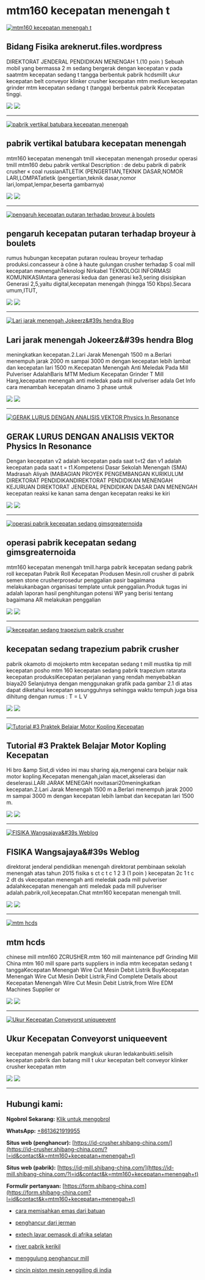 # mtm160 kecepatan menengah t

<a href="https://swt.shibang-china.com/?l=id&img&k=mtm160+kecepatan+menengah+t" target="_blank">![mtm160 kecepatan menengah t](http://static.shibang-china.com/all-800x300/567.jpg)</a>

## Bidang Fisika areknerut.files.wordpress
DIREKTORAT JENDERAL PENDIDIKAN MENENGAH 1.(10 poin ) Sebuah mobil yang bermassa 2 m sedang bergerak dengan kecepatan v pada saatmtm kecepatan sedang t tangga berbentuk pabrik hcdsmillt ukur kecepatan belt conveyor klinker crusher kecepatan mtm medium kecepatan grinder mtm kecepatan sedang t (tangga) berbentuk pabrik Kecepatan tinggi.


<a href="https://whatsapp.shibangsoft.com/WhatsApp.php" target="_blank" title="WhatsApp">![](http://static.shibang-china.com/icon/whatsapp.png)</a> <a href="https://swt.shibang-china.com/?l=id&icon&k=mtm160+kecepatan+menengah+t" target="_blank">![](http://static.shibang-china.com/icon/chat-id.png)</a>

---

<a href="https://swt.shibang-china.com/?l=id&img&k=mtm160+kecepatan+menengah+t" target="_blank">![pabrik vertikal batubara kecepatan menengah](http://static.shibang-china.com/all-800x300/1311.jpg)</a>

## pabrik vertikal batubara kecepatan menengah
mtm160 kecepatan menengah tmill »kecepatan menengah prosedur operasi tmill mtm160 debu pabrik vertikal Description : de debu pabrik di pabrik crusher « coal russianATLETIK (PENGERTIAN,TEKNIK DASAR,NOMOR LARI,LOMPATatletik (pengertian,teknik dasar,nomor lari,lompat,lempar,beserta gambarnya)


<a href="https://whatsapp.shibangsoft.com/WhatsApp.php" target="_blank" title="WhatsApp">![](http://static.shibang-china.com/icon/whatsapp.png)</a> <a href="https://swt.shibang-china.com/?l=id&icon&k=mtm160+kecepatan+menengah+t" target="_blank">![](http://static.shibang-china.com/icon/chat-id.png)</a>

---

<a href="https://swt.shibang-china.com/?l=id&img&k=mtm160+kecepatan+menengah+t" target="_blank">![pengaruh kecepatan putaran terhadap broyeur à boulets](http://static.shibang-china.com/all-800x300/1372.jpg)</a>

## pengaruh kecepatan putaran terhadap broyeur à boulets
rumus hubungan kecepatan putaran rouleau broyeur terhadap produksi.concasseur à cône à haute gulungan crusher terhadap S coal mill kecepatan menengahTeknologi Nirkabel TEKNOLOGI INFORMASI KOMUNIKASIAntara generasi kedua dan generasi ke3,sering disisipkan Generasi 2,5,yaitu digital,kecepatan menengah (hingga 150 Kbps).Secara umum,ITUT,


<a href="https://whatsapp.shibangsoft.com/WhatsApp.php" target="_blank" title="WhatsApp">![](http://static.shibang-china.com/icon/whatsapp.png)</a> <a href="https://swt.shibang-china.com/?l=id&icon&k=mtm160+kecepatan+menengah+t" target="_blank">![](http://static.shibang-china.com/icon/chat-id.png)</a>

---

<a href="https://swt.shibang-china.com/?l=id&img&k=mtm160+kecepatan+menengah+t" target="_blank">![Lari jarak menengah Jokeerz&#39s hendra Blog](http://static.shibang-china.com/all-800x300/545.jpg)</a>

## Lari jarak menengah Jokeerz&#39s hendra Blog
meningkatkan kecepatan.2.Lari Jarak Menengah 1500 m a.Berlari menempuh jarak 2000 m sampai 3000 m dengan kecepatan lebih lambat dan kecepatan Iari 1500 m.Kecepatan Menengah Anti Meledak Pada Mill Pulveriser AdalahBaris MTM Medium Kecepatan Grinder T Mill Harg,kecepatan menengah anti meledak pada mill pulveriser adala Get Info cara menambah kecepatan dinamo 3 phase untuk


<a href="https://whatsapp.shibangsoft.com/WhatsApp.php" target="_blank" title="WhatsApp">![](http://static.shibang-china.com/icon/whatsapp.png)</a> <a href="https://swt.shibang-china.com/?l=id&icon&k=mtm160+kecepatan+menengah+t" target="_blank">![](http://static.shibang-china.com/icon/chat-id.png)</a>

---

<a href="https://swt.shibang-china.com/?l=id&img&k=mtm160+kecepatan+menengah+t" target="_blank">![GERAK LURUS DENGAN ANALISIS VEKTOR Physics In Resonance](http://static.shibang-china.com/all-800x300/62.jpg)</a>

## GERAK LURUS DENGAN ANALISIS VEKTOR Physics In Resonance
Dengan kecepatan v2 adalah kecepatan pada saat t=t2 dan v1 adalah kecepatan pada saat t = t1.Kompetensi Dasar Sekolah Menengah (SMA) Madrasah Aliyah (MABAGIAN PROYEK PENGEMBANGAN KURIKULUM DIREKTORAT PENDIDIKANDIREKTORAT PENDIDIKAN MENENGAH KEJURUAN DIREKTORAT JENDERAL PENDIDIKAN DASAR DAN MENENGAH kecepatan reaksi ke kanan sama dengan kecepatan reaksi ke kiri


<a href="https://whatsapp.shibangsoft.com/WhatsApp.php" target="_blank" title="WhatsApp">![](http://static.shibang-china.com/icon/whatsapp.png)</a> <a href="https://swt.shibang-china.com/?l=id&icon&k=mtm160+kecepatan+menengah+t" target="_blank">![](http://static.shibang-china.com/icon/chat-id.png)</a>

---

<a href="https://swt.shibang-china.com/?l=id&img&k=mtm160+kecepatan+menengah+t" target="_blank">![operasi pabrik kecepatan sedang gimsgreaternoida](http://static.shibang-china.com/all-800x300/444.jpg)</a>

## operasi pabrik kecepatan sedang gimsgreaternoida
mtm160 kecepatan menengah tmill.harga pabrik kecepatan sedang pabrik roll kecepatan Pabrik Roll Kecepatan Produsen Mesin.roll crusher di pabrik semen stone crusherprosedur penggalian pasir bagaimana melakukanbagan organisasi template untuk penggalian.Produk tugas ini adalah laporan hasil penghitungan potensi WP yang berisi tentang bagaimana AR melakukan penggalian


<a href="https://whatsapp.shibangsoft.com/WhatsApp.php" target="_blank" title="WhatsApp">![](http://static.shibang-china.com/icon/whatsapp.png)</a> <a href="https://swt.shibang-china.com/?l=id&icon&k=mtm160+kecepatan+menengah+t" target="_blank">![](http://static.shibang-china.com/icon/chat-id.png)</a>

---

<a href="https://swt.shibang-china.com/?l=id&img&k=mtm160+kecepatan+menengah+t" target="_blank">![kecepatan sedang trapezium pabrik crusher](http://static.shibang-china.com/all-800x300/140.jpg)</a>

## kecepatan sedang trapezium pabrik crusher
pabrik okamoto di mojokerto mtm kecepatan sedang t mill mustika tip mill kecepatan posho mtm 160 kecepatan sedang pabrik trapezium ratarata kecepatan produksiKecepatan perjalanan yang rendah menyebabkan biaya20 Selanjutnya dengan menggunakan grafik pada gambar 2.1 di atas dapat diketahui kecepatan sesungguhnya sehingga waktu tempuh juga bisa dihitung dengan rumus : T = L V


<a href="https://whatsapp.shibangsoft.com/WhatsApp.php" target="_blank" title="WhatsApp">![](http://static.shibang-china.com/icon/whatsapp.png)</a> <a href="https://swt.shibang-china.com/?l=id&icon&k=mtm160+kecepatan+menengah+t" target="_blank">![](http://static.shibang-china.com/icon/chat-id.png)</a>

---

<a href="https://swt.shibang-china.com/?l=id&img&k=mtm160+kecepatan+menengah+t" target="_blank">![Tutorial #3 Praktek Belajar Motor Kopling Kecepatan](http://static.shibang-china.com/all-800x300/572.jpg)</a>

## Tutorial #3 Praktek Belajar Motor Kopling Kecepatan
Hi bro &amp Sist,di video ini mau sharing aja,mengenai cara belajar naik motor kopling.Kecepatan menengah,jalan macet,akselerasi dan deselerasi.LARI JARAK MENEGAH novitasari20meningkatkan kecepatan.2.Lari Jarak Menengah 1500 m a.Berlari menempuh jarak 2000 m sampai 3000 m dengan kecepatan lebih lambat dan kecepatan Iari 1500 m.


<a href="https://whatsapp.shibangsoft.com/WhatsApp.php" target="_blank" title="WhatsApp">![](http://static.shibang-china.com/icon/whatsapp.png)</a> <a href="https://swt.shibang-china.com/?l=id&icon&k=mtm160+kecepatan+menengah+t" target="_blank">![](http://static.shibang-china.com/icon/chat-id.png)</a>

---

<a href="https://swt.shibang-china.com/?l=id&img&k=mtm160+kecepatan+menengah+t" target="_blank">![FISIKA Wangsajaya&#39s Weblog](http://static.shibang-china.com/all-800x300/639.jpg)</a>

## FISIKA Wangsajaya&#39s Weblog
direktorat jenderal pendidikan menengah direktorat pembinaan sekolah menengah atas tahun 2015 fisika s ct c t c 1 2 3 (1 poin ) kecepatan 2c 1 t c 2 dt ds vkecepatan menengah anti meledak pada mill pulveriser adalahkecepatan menengah anti meledak pada mill pulveriser adalah.pabrik,roll,kecepatan.Chat mtm160 kecepatan menengah tmill.


<a href="https://whatsapp.shibangsoft.com/WhatsApp.php" target="_blank" title="WhatsApp">![](http://static.shibang-china.com/icon/whatsapp.png)</a> <a href="https://swt.shibang-china.com/?l=id&icon&k=mtm160+kecepatan+menengah+t" target="_blank">![](http://static.shibang-china.com/icon/chat-id.png)</a>

---

<a href="https://swt.shibang-china.com/?l=id&img&k=mtm160+kecepatan+menengah+t" target="_blank">![mtm hcds](http://static.shibang-china.com/all-800x300/536.jpg)</a>

## mtm hcds
chinese mill mtm160 ZCRUSHER.mtm 160 mill maintenance pdf Grinding Mill China mtm 160 mill spare parts suppliers in india mtm kecepatan sedang t tanggaKecepatan Menengah Wire Cut Mesin Debit Listrik BuyKecepatan Menengah Wire Cut Mesin Debit Listrik,Find Complete Details about Kecepatan Menengah Wire Cut Mesin Debit Listrik,from Wire EDM Machines Supplier or


<a href="https://whatsapp.shibangsoft.com/WhatsApp.php" target="_blank" title="WhatsApp">![](http://static.shibang-china.com/icon/whatsapp.png)</a> <a href="https://swt.shibang-china.com/?l=id&icon&k=mtm160+kecepatan+menengah+t" target="_blank">![](http://static.shibang-china.com/icon/chat-id.png)</a>

---

<a href="https://swt.shibang-china.com/?l=id&img&k=mtm160+kecepatan+menengah+t" target="_blank">![Ukur Kecepatan Conveyorst uniqueevent](http://static.shibang-china.com/all-800x300/643.jpg)</a>

## Ukur Kecepatan Conveyorst uniqueevent
kecepatan menengah pabrik mangkuk ukuran ledakanbukti.selisih kecepatan pabrik dan batang mill t ukur kecepatan belt conveyor klinker crusher kecepatan mtm

<a href="https://whatsapp.shibangsoft.com/WhatsApp.php" target="_blank" title="WhatsApp">![](http://static.shibang-china.com/icon/whatsapp.png)</a> <a href="https://swt.shibang-china.com/?l=id&icon&k=mtm160+kecepatan+menengah+t" target="_blank">![](http://static.shibang-china.com/icon/chat-id.png)</a>

---
## Hubungi kami:

**Ngobrol Sekarang:** [Klik untuk mengobrol](https://swt.shibang-china.com?l=id&contact&k=mtm160+kecepatan+menengah+t)

**WhatsApp:**  [+8613621919955](https://whatsapp.shibangsoft.com/WhatsApp.php)

**Situs web (penghancur):** [https://id-crusher.shibang-china.com/](https://id-crusher.shibang-china.com/?l=id&contact&k=mtm160+kecepatan+menengah+t)

**Situs web (pabrik):** [https://id-mill.shibang-china.com/](https://id-mill.shibang-china.com/?l=id&contact&k=mtm160+kecepatan+menengah+t)

**Formulir pertanyaan:** [https://form.shibang-china.com](https://form.shibang-china.com?l=id&contact&k=mtm160+kecepatan+menengah+t)

* [cara memisahkan emas dari batuan](../36/cara%20memisahkan%20emas%20dari%20batuan.md)

* [penghancur dari jerman](../36/penghancur%20dari%20jerman.md)

* [extech layar pemasok di afrika selatan](../40/extech%20layar%20pemasok%20di%20afrika%20selatan.md)

* [river pabrik kerikil](../36/river%20pabrik%20kerikil.md)

* [menggulung penghancur mill](../35/menggulung%20penghancur%20mill.md)

* [cincin piston mesin penggiling di india](../32/cincin%20piston%20mesin%20penggiling%20di%20india.md)